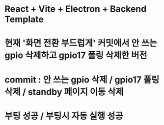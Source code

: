 # React + Vite + Electron + Backend Template

# 
# 현재 '화면 전환 부드럽게' 커밋에서 안 쓰는 gpio 삭제하고 gpio17 폴링 삭제한 버전
# commit : 안 쓰는 gpio 삭제 / gpio17 폴링 삭제 / standby 페이지 이동 삭제

# 부팅 성공 / 부팅시 자동 실행 성공